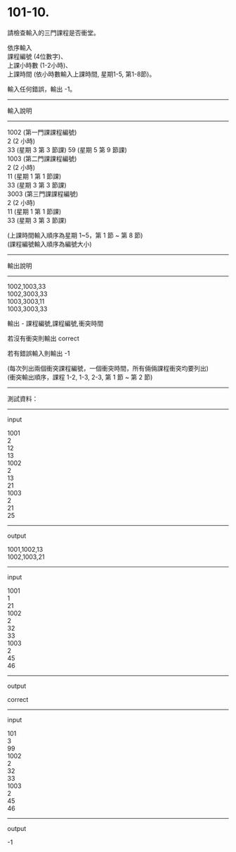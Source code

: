 # 101-10. 

請檢查輸入的三門課程是否衝堂。  

依序輸入  
課程編號 (4位數字)、  
上課小時數 (1-2小時)、  
上課時間 (依小時數輸入上課時間, 星期1-5, 第1-8節)。  

輸入任何錯誤，輸出 -1。  

--------------------------------- 
輸入說明 

--------------------------------- 
1002 (第一門課課程編號)  
2 (2 小時)   
33 (星期 3 第 3 節課) 
59 (星期 5 第 9 節課)  
1003 (第二門課課程編號)  
2 (2 小時)  
11 (星期 1 第 1 節課)  
33 (星期 3 第 3 節課)  
3003 (第三門課課程編號)  
2 (2 小時)  
11 (星期 1 第 1 節課)  
33 (星期 3 第 3 節課)  

(上課時間輸入順序為星期 1~5，第 1 節 ~ 第 8 節)  
(課程編號輸入順序為編號大小)  

--------------------------------- 
輸出說明  

--------------------------------- 
1002,1003,33  
1002,3003,33  
1003,3003,11  
1003,3003,33  

輸出 - 課程編號,課程編號,衝突時間  

若沒有衝突則輸出 correct  

若有錯誤輸入則輸出 -1  

(每次列出兩個衝突課程編號，一個衝突時間，所有倆倆課程衝突均要列出)  
(衝突輸出順序，課程 1-2, 1-3, 2-3, 第 1 節 ~ 第 2 節)  


--------------------------------- 

測試資料：  

--------------------------------- 

input  

1001  
2  
12  
13  
1002  
2  
13  
21  
1003  
2  
21  
25  

--------- 
output  

1001,1002,13  
1002,1003,21  

--------------------------------- 
input  

1001  
1  
21  
1002  
2  
32  
33  
1003  
2  
45  
46  

--------- 
output  

correct  


--------------------------------- 
input  

101  
3  
99  
1002  
2  
32  
33  
1003  
2  
45  
46  

--------- 
output  

-1 
